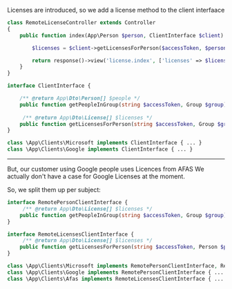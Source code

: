 
Licenses are introduced, so we add a license method to the client interfaace


```php
class RemoteLicenseController extends Controller
{
    public function index(App\Person $person, ClientInterface $client): Response {

        $licenses = $client->getLicensesForPerson($accessToken, $person);

        return response()->view('license.index', ['licenses' => $licenses]);
    }
}
```

```php
interface ClientInterface {

    /** @return App\Dto\Person[] $people */
    public function getPeopleInGroup(string $accessToken, Group $group): Collection;
     
     /** @return App\Dto\License[] $licenses */
    public function getLicensesForPerson(string $accessToken, Group $group): Collection;
}

class \App\Clients\Microsoft implements ClientInterface { ... }
class \App\Clients\Google implements ClientInterface { ... }
```


----

But, our customer using Google people uses Licences from AFAS
We actually don't have a case for Google Licenses at the moment.

So, we split them up per subject: 


```php
interface RemotePersonClientInterface {   
     /** @return App\Dto\License[] $licenses */
    public function getPeopleInGroup(string $accessToken, Group $group): Collection;
}

interface RemoteLicensesClientInterface {
     /** @return App\Dto\License[] $licenses */
    public function getLicensesForPerson(string $accessToken, Person $person): Collection;
}

class \App\Clients\Microsoft implements RemotePersonClientInterface, RemoteLicensesClientInterface  { ... }
class \App\Clients\Google implements RemotePersonClientInterface { ... }
class \App\Clients\Afas implements RemoteLicensesClientInterface { ... }
```
